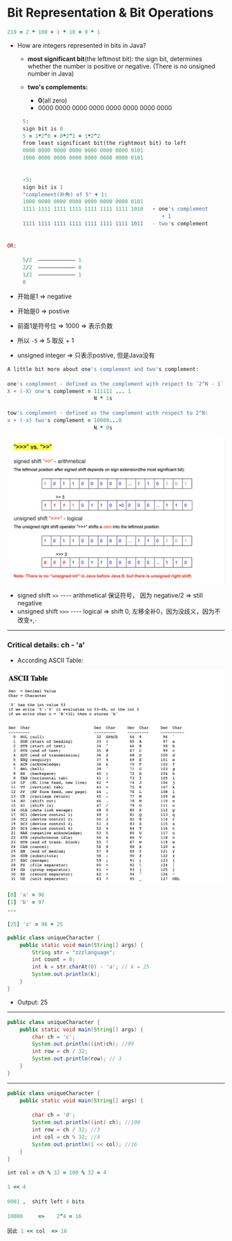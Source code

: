 # Bit Representation & Bit Operations

```ruby
219 = 2 * 100 + 1 * 10 + 9 * 1
```


- How are integers represented in bits in Java?
  - **most significant bit**(the leftmost bit):
    the sign bit, determines whether the number is positive or negative.
    (There is no unsigned number in Java)

  - **two's complements:**
    - **0**(all zero)
    - 0000 0000 0000 0000 0000 0000 0000 0000


```ruby
     5:
     sign bit is 0
     5 = 1*2^0 + 0*2^1 + 1*2^2
     from least significant bit(the rightmost bit) to left
     0000 0000 0000 0000 0000 0000 0000 0101
     1000 0000 0000 0000 0000 0000 0000 0101


     -5:
     sign bit is 1
     "complement(补角) of 5" + 1:
     1000 0000 0000 0000 0000 0000 0000 0101
     1111 1111 1111 1111 1111 1111 1111 1010   - one's complement
                                                  + 1      
     1111 1111 1111 1111 1111 1111 1111 1011   - two's complement   

  
OR:

     5/2  ———————————— 1
     2/2  ———————————— 0
     1/2  ———————————— 1
     0
```

- 开始是1 => negative
- 开始是0 => postive
- 前面1是符号位 =>  1000 => 表示负数
- 所以 `-5` => 5 取反 + 1

- unsigned integer => 只表示postive, 但是Java没有
  


```ruby
A little bit more about one's complement and two's complement:

one's complement - defined as the complement with respect to `2^N - 1`:
X + (-X) one's complement = 111111 ... 1
                            N * 1s

tow's complement - defined as the complement with respect to 2^N:
x + (-x) two's complement = 10000...0
                            N * 0s
```

![](img/2020-05-31-13-43-49.png)

- signed shift `>>` ---- arithmetical 保证符号， 因为 negative/2 => still negative
- unsigned shift `>>>` ---- logical => shift 0, 左移全补0，因为没歧义，因为不改变`+`,`-`

---

### Critical details: ch - 'a'

- According ASCII Table:

![](img/2020-11-26-22-41-04.png)


```ruby
[0] 'a' = 96
[1] 'b' = 97
...

[25] 'z' = 96 + 25 
```


```java
public class uniqueCharacter {
    public static void main(String[] args) {
        String str = "zzzlanguage";
        int count = 0;
        int k = str.charAt(0) - 'a'; // k = 25
        System.out.println(k);
    }
}
```

- Output: 25

---


```java
public class uniqueCharacter {
    public static void main(String[] args) {
        char ch = 'c';
        System.out.println((int)ch); //99
        int row = ch / 32;
        System.out.println(row); // 3
    }
}
```
---


```java
public class uniqueCharacter {
    public static void main(String[] args) {

        char ch = 'd';
        System.out.println((int) ch); //100
        int row = ch / 32; //3
        int col = ch % 32; //4
        System.out.println(1 << col); //16
    }
}

```

```ruby
int col = ch % 32 = 100 % 32 = 4

1 << 4    

0001 ,  shift left 4 bits

10000     =>    2^4 = 16

因此 1 << col  => 16
```
